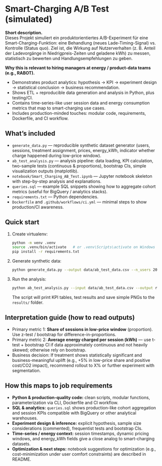 # Smart-Charging A/B Test (simulated)

**Short description.**  
Dieses Projekt simuliert ein produktorientiertes A/B-Experiment für eine Smart-Charging-Funktion: eine Behandlung (neues Lade-Timing-Signal) vs. Kontrolle (Status quo). Ziel ist, die Wirkung auf Nutzerverhalten (z. B. Anteil der Ladevorgänge in Niedrigpreis-Zeiten und geladene kWh) zu messen, statistisch zu bewerten und Handlungsempfehlungen zu geben.

**Why this is relevant to hiring managers at energy / product-data teams (e.g., RABOT).**  
- Demonstrates product analytics: hypothesis → KPI → experiment design → statistical conclusion → business recommendation.  
- Shows ETL + reproducible data generation and analysis in Python, plus testing/CI.  
- Contains time-series-like user session data and energy consumption metrics that map to smart-charging use cases.  
- Includes production-minded touches: modular code, requirements, Dockerfile, and CI workflow.

## What’s included
- `generate_data.py` — reproducible synthetic dataset generator (users, sessions, treatment assignment, prices, energy_kWh, indicator whether charge happened during low-price window).
- `ab_test_analysis.py` — analysis pipeline: data loading, KPI calculation, two-sample tests (continuous & proportions), bootstrap CIs, simple visualization outputs (matplotlib).
- `notebook/Smart_Charging_AB_Test.ipynb` — Jupyter notebook skeleton with step-by-step analysis and explanations.
- `queries.sql` — example SQL snippets showing how to aggregate cohort metrics (useful for BigQuery / analytics stacks).
- `requirements.txt` — Python dependencies.
- `Dockerfile` and `.github/workflows/ci.yml` — minimal steps to show production/CI awareness.

## Quick start
1. Create virtualenv:
   ```bash
   python -m venv .venv
   source .venv/bin/activate   # or .venv\Scripts\activate on Windows
   pip install -r requirements.txt
   ```
2. Generate synthetic data:
   ```bash
   python generate_data.py --output data/ab_test_data.csv --n_users 20000 --seed 42
   ```
3. Run the analysis:
   ```bash
   python ab_test_analysis.py --input data/ab_test_data.csv --output results
   ```
   The script will print KPI tables, test results and save simple PNGs to the `results/` folder.

## Interpretation guide (how to read outputs)
- Primary metric 1: **Share of sessions in low-price window** (proportion). Use z-test / bootstrap for difference-in-proportions.  
- Primary metric 2: **Average energy charged per session (kWh)** — use t-test + bootstrap CI if data approximately continuous and not heavily skewed; otherwise rely on bootstrap.  
- Business decision: If treatment shows statistically significant and business-meaningful uplift (e.g., +5% in low-price share and positive cost/CO2 impact), recommend rollout to X% or further experiment with segmentation.

## How this maps to job requirements
- **Python & production-quality code:** clean scripts, modular functions, parameterization via CLI, Dockerfile and CI workflow.  
- **SQL & analytics:** `queries.sql` shows production-like cohort aggregation and session KPIs compatible with BigQuery or other analytical warehouses.  
- **Experiment design & inference:** explicit hypothesis, sample size considerations (commented), frequentist tests and bootstrap CIs.  
- **Time-series / energy context:** session timestamps, dynamic pricing windows, and energy_kWh fields give a close analog to smart-charging datasets.  
- **Optimization & next steps:** notebook suggestions for optimization (e.g., cost-minimization under user comfort constraints) are described in README.
